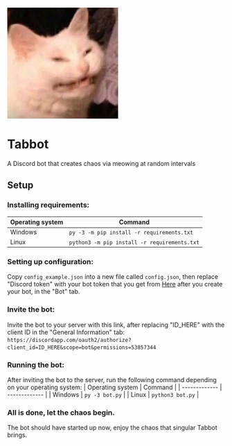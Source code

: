 <p align="left">
    <img src="icon.png"/>
</p>


# Tabbot
A Discord bot that creates chaos via meowing at random intervals


## Setup

### Installing requirements:
|  Operating system  |  Command  |
| ------------- | ------------- |
|  Windows  |  `py -3 -m pip install -r requirements.txt`  |
|  Linux  | `python3 -m pip install -r requirements.txt`  |

### Setting up configuration:
Copy `config_example.json` into a new file called `config.json`, then replace "Discord token" with your bot token that you get from [Here](https://discordapp.com/developers/applications/) after you create your bot, in the "Bot" tab.

### Invite the bot:
Invite the bot to your server with this link, after replacing "ID_HERE" with the client ID in the "General Information" tab:
`https://discordapp.com/oauth2/authorize?client_id=ID_HERE&scope=bot&permissions=53857344`

### Running the bot:
After inviting the bot to the server, run the following command depending on your operating system:
|  Operating system  |  Command  |
| ------------- | ------------- |
|  Windows  |  `py -3 bot.py`  |
|  Linux  |  `python3 bot.py`  |

### All is done, let the chaos begin.
The bot should have started up now, enjoy the chaos that singular Tabbot brings.

